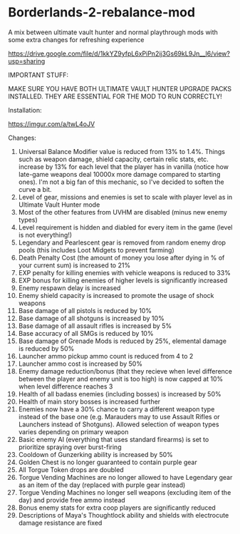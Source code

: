 # Borderlands-2-rebalance-mod
A mix between ultimate vault hunter and normal playthrough mods with some extra changes for refreshing experience

https://drive.google.com/file/d/1kkYZ9yfpL6xPiPn2ij3Gs69kL9Jn__l6/view?usp=sharing

IMPORTANT STUFF:

MAKE SURE YOU HAVE BOTH ULTIMATE VAULT HUNTER UPGRADE PACKS INSTALLED. THEY ARE ESSENTIAL FOR THE MOD TO RUN CORRECTLY!

Installation:

https://imgur.com/a/twL4oJV

Changes:

1. Universal Balance Modifier value is reduced from 13% to 1.4%. Things such as weapon damage, shield capacity, certain relic stats, etc. increase by 13% for each level that the player has in vanilla (notice how late-game weapons deal 10000x more damage compared to starting ones). I'm not a big fan of this mechanic, so I've decided to soften the curve a bit.
2. Level of gear, missions and enemies is set to scale with player level as in Ultimate Vault Hunter mode
3. Most of the other features from UVHM are disabled (minus new enemy types)
4. Level requirement is hidden and diabled for every item in the game (level is not everything!)
5. Legendary and Pearlescent gear is removed from random enemy drop pools (this includes Loot Midgets to prevent farming)
6. Death Penalty Cost (the amount of money you lose after dying in % of your current sum) is increased to 21%
7. EXP penalty for killing enemies with vehicle weapons is reduced to 33%
8. EXP bonus for killing enemies of higher levels is significantly increased
9. Enemy respawn delay is increased
10. Enemy shield capacity is increased to promote the usage of shock weapons
11. Base damage of all pistols is reduced by 10%
12. Base damage of all shotguns is increased by 10%
13. Base damage of all assault rifles is increased by 5%
14. Base accuracy of all SMGs is reduced by 10%
15. Base damage of Grenade Mods is reduced by 25%, elemental damage is reduced by 50%
16. Launcher ammo pickup ammo count is reduced from 4 to 2
17. Launcher ammo cost is increased by 50%
18. Enemy damage reduction/bonus (that they recieve when level difference between the player and enemy unit is too high) is now capped at 10% when level difference reaches 3
19. Health of all badass enemies (including bosses) is increased by 50%
20. Health of main story bosses is increased further 
21. Enemies now have a 30% chance to carry a different weapon type instead of the base one (e.g. Marauders may to use Assault Rifles or Launchers instead of Shotguns). Allowed selection of weapon types varies depending on primary weapon
22. Basic enemy AI (everything that uses standard firearms) is set to prioritize spraying over burst-firing
23. Cooldown of Gunzerking ability is increased by 50%
24. Golden Chest is no longer guaranteed to contain purple gear
25. All Torgue Token drops are doubled
26. Torgue Vending Machines are no longer allowed to have Legendary gear as an item of the day (replaced with purple gear instead)
27. Torgue Vending Machines no longer sell weapons (excluding item of the day) and provide free ammo instead
28. Bonus enemy stats for extra coop players are significantly reduced
29. Descriptions of Maya's Thoughtlock ability and shields with electrocute damage resistance are fixed
